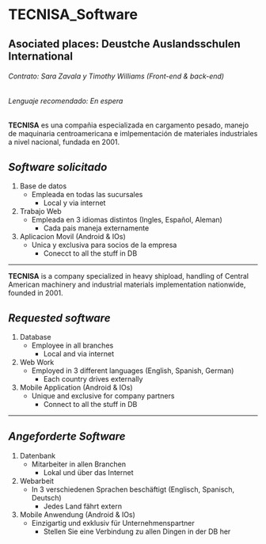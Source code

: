 # TECNISA_Software
## Asociated places: Deustche Auslandsschulen International
###### Contrato: Sara Zavala y Timothy Williams (Front-end & back-end)
###### Lenguaje recomendado: En espera


**TECNISA** es una compañia especializada en cargamento pesado, manejo de maquinaria centroamericana e imlpementación de materiales industriales a nivel nacional, fundada en 2001.

## *Software solicitado*
1. Base de datos 
   - Empleada en todas las sucursales
     - Local y via internet
2. Trabajo Web
   - Empleada en 3 idiomas distintos (Ingles, Español, Aleman)
     - Cada pais maneja externamente
3. Aplicacion Movil (Android & IOs)
   - Unica y exclusiva para socios de la empresa
     - Conecct to all the stuff in DB 
---------------------------------------------------------------------------------------------------------------------------------- 

**TECNISA** is a company specialized in heavy shipload, handling of Central American machinery and industrial materials implementation nationwide, founded in 2001.

## *Requested software*
1. Database
   - Employee in all branches
      - Local and via internet
2. Web Work
   - Employed in 3 different languages (English, Spanish, German)
        - Each country drives externally
3. Mobile Application (Android & IOs)
   - Unique and exclusive for company partners
      - Connect to all the stuff in DB
 ---------------------------------------------------------------------------------------------------------------------------------- 
 ## *Angeforderte Software*
1. Datenbank
   - Mitarbeiter in allen Branchen
      - Lokal und über das Internet
2. Webarbeit
   - In 3 verschiedenen Sprachen beschäftigt (Englisch, Spanisch, Deutsch)
      - Jedes Land fährt extern
3. Mobile Anwendung (Android & IOs)
   - Einzigartig und exklusiv für Unternehmenspartner
      - Stellen Sie eine Verbindung zu allen Dingen in der DB her
 
